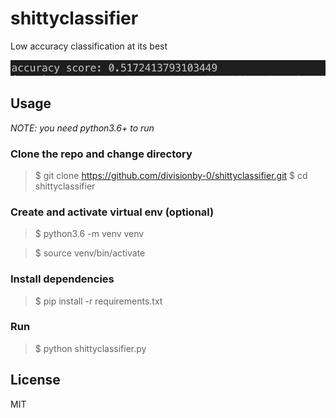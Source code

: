 # shittyclassifier
Low accuracy classification at its best

![accuracy](/assets/images/accuracy.png)

## Usage
*NOTE: you need python3.6+ to run*

### Clone the repo and change directory
> $ git clone https://github.com/divisionby-0/shittyclassifier.git
> $ cd shittyclassifier

### Create and activate virtual env (optional) 
> $ python3.6 -m venv venv

> $ source venv/bin/activate

### Install dependencies
> $ pip install -r requirements.txt

### Run
> $ python shittyclassifier.py

## License 
MIT

